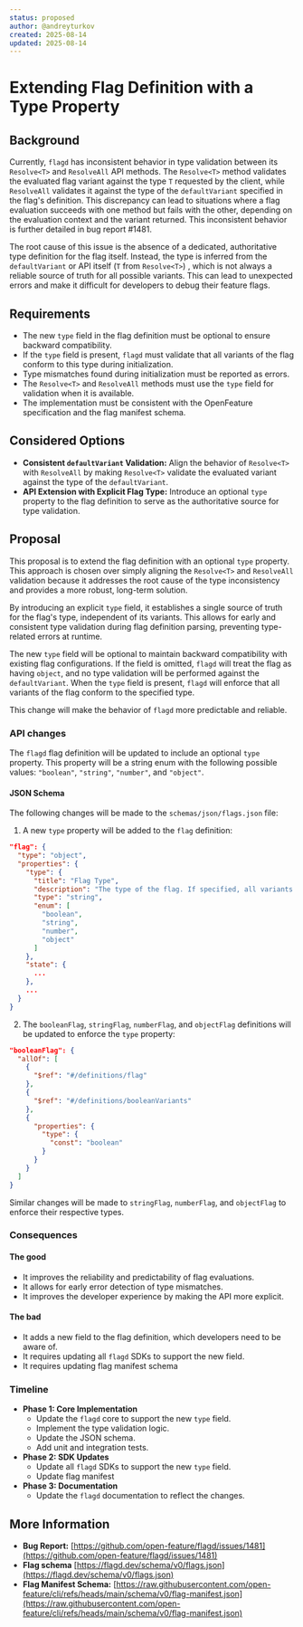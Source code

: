 ```yaml
---
status: proposed
author: @andreyturkov
created: 2025-08-14
updated: 2025-08-14
---
```


# Extending Flag Definition with a Type Property


## Background

Currently, `flagd` has inconsistent behavior in type validation between its `Resolve<T>` and `ResolveAll` API methods. The `Resolve<T>` method validates the evaluated flag variant against the type `T` requested by the client, while `ResolveAll` validates it against the type of the `defaultVariant` specified in the flag's definition. This discrepancy can lead to situations where a flag evaluation succeeds with one method but fails with the other, depending on the evaluation context and the variant returned. This inconsistent behavior is further detailed in bug report #1481.

The root cause of this issue is the absence of a dedicated, authoritative type definition for the flag itself. Instead, the type is inferred from the `defaultVariant` or API itself (`T` from `Resolve<T>`) , which is not always a reliable source of truth for all possible variants. This can lead to unexpected errors and make it difficult for developers to debug their feature flags.


## Requirements

* The new `type` field in the flag definition must be optional to ensure backward compatibility.
* If the `type` field is present, `flagd` must validate that all variants of the flag conform to this type during initialization.
* Type mismatches found during initialization must be reported as errors.
* The `Resolve<T>` and `ResolveAll` methods must use the `type` field for validation when it is available.
* The implementation must be consistent with the OpenFeature specification and the flag manifest schema.


## Considered Options

* **Consistent `defaultVariant` Validation:** Align the behavior of `Resolve<T>` with `ResolveAll` by making `Resolve<T>` validate the evaluated variant against the type of the `defaultVariant`.
* **API Extension with Explicit Flag Type:** Introduce an optional `type` property to the flag definition to serve as the authoritative source for type validation.


## Proposal

This proposal is to extend the flag definition with an optional `type` property. This approach is chosen over simply aligning the `Resolve<T>` and `ResolveAll` validation because it addresses the root cause of the type inconsistency and provides a more robust, long-term solution.

By introducing an explicit `type` field, it establishes a single source of truth for the flag's type, independent of its variants. This allows for early and consistent type validation during flag definition parsing, preventing type-related errors at runtime.

The new `type` field will be optional to maintain backward compatibility with existing flag configurations. If the field is omitted, `flagd` will treat the flag as having `object`, and no type validation will be performed against the `defaultVariant`. When the `type` field is present, `flagd` will enforce that all variants of the flag conform to the specified type.

This change will make the behavior of `flagd` more predictable and reliable.


### API changes

The `flagd` flag definition will be updated to include an optional `type` property. This property will be a string enum with the following possible values: `"boolean"`, `"string"`, `"number"`, and `"object"`.


#### JSON Schema

The following changes will be made to the `schemas/json/flags.json` file:

1.  A new `type` property will be added to the `flag` definition:

```json
"flag": {
  "type": "object",
  "properties": {
    "type": {
      "title": "Flag Type",
      "description": "The type of the flag. If specified, all variants must conform to this type.",
      "type": "string",
      "enum": [
        "boolean",
        "string",
        "number",
        "object"
      ]
    },
    "state": {
      ...
    },
    ...
  }
}
```

2.  The `booleanFlag`, `stringFlag`, `numberFlag`, and `objectFlag` definitions will be updated to enforce the `type` property:

```json
"booleanFlag": {
  "allOf": [
    {
      "$ref": "#/definitions/flag"
    },
    {
      "$ref": "#/definitions/booleanVariants"
    },
    {
      "properties": {
        "type": {
          "const": "boolean"
        }
      }
    }
  ]
}
```

Similar changes will be made to `stringFlag`, `numberFlag`, and `objectFlag` to enforce their respective types.

### Consequences

#### The good
* It improves the reliability and predictability of flag evaluations.
* It allows for early error detection of type mismatches.
* It improves the developer experience by making the API more explicit.

#### The bad
* It adds a new field to the flag definition, which developers need to be aware of.
* It requires updating all `flagd` SDKs to support the new field.
* It requires updating flag manifest schema

### Timeline

* **Phase 1: Core Implementation**
    * Update the `flagd` core to support the new `type` field.
    * Implement the type validation logic.
    * Update the JSON schema.
    * Add unit and integration tests.
* **Phase 2: SDK Updates**
    * Update all `flagd` SDKs to support the new `type` field.
    * Update flag manifest
* **Phase 3: Documentation**
    * Update the `flagd` documentation to reflect the changes.



## More Information

* **Bug Report:** [https://github.com/open-feature/flagd/issues/1481](https://github.com/open-feature/flagd/issues/1481)
* **Flag schema** [https://flagd.dev/schema/v0/flags.json](https://flagd.dev/schema/v0/flags.json)
* **Flag Manifest Schema:** [https://raw.githubusercontent.com/open-feature/cli/refs/heads/main/schema/v0/flag-manifest.json](https://raw.githubusercontent.com/open-feature/cli/refs/heads/main/schema/v0/flag-manifest.json)
